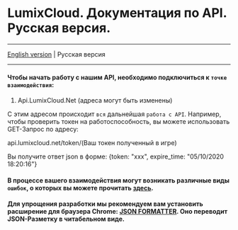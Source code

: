 # LumixCloud. Документация по API. Русская версия.

***
[English version](https://github.com/lumixcloud/public-api/blob/master/README.md) | Русская версия
***

#### Чтобы начать работу с нашим API, необходимо подключиться к `точке взаимодействия`:
1. Api.LumixCloud.Net 
(адреса могут быть изменены)

С этим адресом происходит `вся` дальнейшая `работа с API`. 
Например, чтобы проверить токен на работоспособность, вы можете использовать GET-Запрос по адресу:

api.lumixcloud.net/token/(Ваш токен полученный в игре)

Вы получите ответ json в форме: {token: "xxx", expire_time: "05/10/2020 18:20:16"}

#### В процессе вашего взаимодействия могут возникать различные виды `ошибок`, о которых вы можете прочитать [здесь](https://soon/).
#### Для упрощения разработки мы рекомендуем вам установить расширение для браузера Chrome: [JSON FORMATTER](https://chrome.google.com/webstore/detail/json-formatter/bcjindcccaagfpapjjmafapmmgkkhgoa). Оно переводит JSON-Разметку в читабельном виде.

